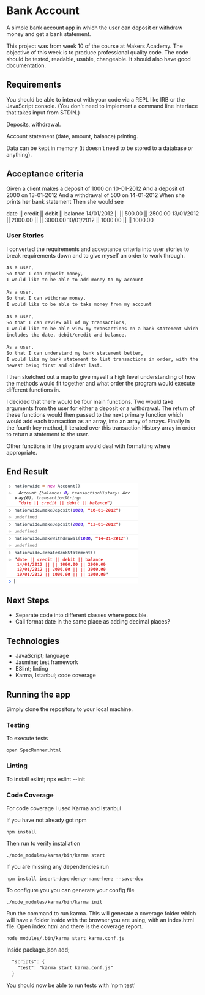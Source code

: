 # Bank Account

A simple bank account app in which the user can deposit or withdraw money and get a bank statement.

This project was from week 10 of the course at Makers Academy. The objective of this week is to produce professional quality code. The code should be tested, readable, usable, changeable. It should also have good documentation.

## Requirements
You should be able to interact with your code via a REPL like IRB or the JavaScript console. (You don't need to implement a command line interface that takes input from STDIN.)

Deposits, withdrawal.

Account statement (date, amount, balance) printing.

Data can be kept in memory (it doesn't need to be stored to a database or anything).

## Acceptance criteria
Given a client makes a deposit of 1000 on 10-01-2012
And a deposit of 2000 on 13-01-2012
And a withdrawal of 500 on 14-01-2012
When she prints her bank statement
Then she would see

date || credit || debit || balance
14/01/2012 || || 500.00 || 2500.00
13/01/2012 || 2000.00 || || 3000.00
10/01/2012 || 1000.00 || || 1000.00

### User Stories

I converted the requirements and acceptance criteria into user stories to break requirements down and to give myself an order to work through.

```
As a user,
So that I can deposit money,
I would like to be able to add money to my account

As a user,
So that I can withdraw money,
I would like to be able to take money from my account

As a user,
So that I can review all of my transactions,
I would like to be able view my transactions on a bank statement which includes the date, debit/credit and balance.

As a user,
So that I can understand my bank statement better,
I would like my bank statement to list transactions in order, with the newest being first and oldest last.

```
I then sketched out a map to give myself a high level understanding of how the methods would fit together and what order the program would execute different functions in.

I decided that there would be four main functions. Two would take arguments from the user for either a deposit or a withdrawal. The return of these functions would then passed to the next primary function which would add each transaction as an array, into an array of arrays. Finally in the fourth key method, I iterated over this transaction History array in order to return a statement to the user.

Other functions in the program would deal with formatting where appropriate.

## End Result
![](/images/workingprogram.png)

## Next Steps
- Separate code into different classes where possible.
- Call format date in the same place as adding decimal places?

## Technologies
- JavaScript; language
- Jasmine; test framework
- ESlint; linting
- Karma, Istanbul; code coverage

## Running the app
Simply clone the repository to your local machine.

### Testing
To execute tests
```
open SpecRunner.html
```

### Linting
To install eslint;
 npx eslint --init

### Code Coverage
For code coverage I used Karma and Istanbul

If you have not already got npm
```
npm install
```
Then run to verify installation
```
./node_modules/karma/bin/karma start
```
If you are missing any dependencies run 
```
npm install insert-dependency-name-here --save-dev
```
To configure you you can generate your config file
```
./node_modules/karma/bin/karma init
```
Run the command to run karma. This will generate a coverage folder which will have a folder inside with the browser you are using, with an index.html file. Open index.html and there is the coverage report.
```
node_modules/.bin/karma start karma.conf.js
```
Inside package.json add;
```
  "scripts": {
    "test": "karma start karma.conf.js"
  }
```
You should now be able to run tests with 'npm test'




